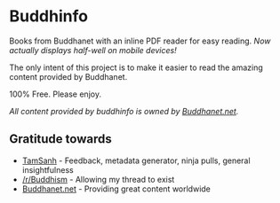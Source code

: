 Buddhinfo
=========

Books from Buddhanet with an inline PDF reader for easy reading.
*Now actually displays half-well on mobile devices!*

The only intent of this project is to make it easier to read the amazing content provided by Buddhanet. 

100% Free. Please enjoy.

_All content provided by buddhinfo is owned by [Buddhanet.net](http://www.buddhanet.net/)._

## Gratitude towards
* [TamSanh](https://github.com/tamsanh) - Feedback, metadata generator,  ninja pulls, general insightfulness
* [/r/Buddhism](https://www.reddit.com/r/Buddhism/) - Allowing my thread to exist
* [Buddhanet.net](http://www.buddhanet.net/) - Providing great content worldwide

